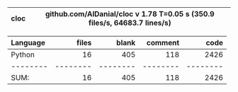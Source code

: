 cloc|github.com/AlDanial/cloc v 1.78  T=0.05 s (350.9 files/s, 64683.7 lines/s)
--- | ---

Language|files|blank|comment|code
:-------|-------:|-------:|-------:|-------:
Python|16|405|118|2426
--------|--------|--------|--------|--------
SUM:|16|405|118|2426
